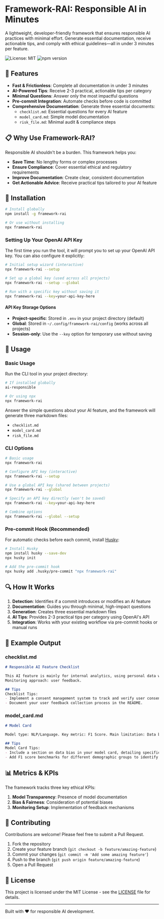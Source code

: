 # Framework-RAI: Responsible AI in Minutes

A lightweight, developer-friendly framework that ensures responsible AI practices with minimal effort. Generate essential documentation, receive actionable tips, and comply with ethical guidelines—all in under 3 minutes per feature.

![License: MIT](https://img.shields.io/badge/License-MIT-green.svg)
![npm version](https://img.shields.io/npm/v/framework-rai)

## 🚀 Features

- **Fast & Frictionless**: Complete all documentation in under 3 minutes
- **AI-Powered Tips**: Receive 2-3 practical, actionable tips per category
- **Minimal Questions**: Answer only the most impactful questions
- **Pre-commit Integration**: Automate checks before code is committed
- **Comprehensive Documentation**: Generate three essential documents:
  - `checklist.md`: Essential questions for every AI feature
  - `model_card.md`: Simple model documentation
  - `risk_file.md`: Minimal audit & compliance steps

## 📋 Why Use Framework-RAI?

Responsible AI shouldn't be a burden. This framework helps you:

- **Save Time**: No lengthy forms or complex processes
- **Ensure Compliance**: Cover essential ethical and regulatory requirements
- **Improve Documentation**: Create clear, consistent documentation
- **Get Actionable Advice**: Receive practical tips tailored to your AI feature

## 🔧 Installation

```bash
# Install globally
npm install -g framework-rai

# Or use without installing
npx framework-rai
```

### Setting Up Your OpenAI API Key

The first time you run the tool, it will prompt you to set up your OpenAI API key. You can also configure it explicitly:

```bash
# Initial setup wizard (interactive)
npx framework-rai --setup

# Set up a global key (used across all projects)
npx framework-rai --setup --global

# Run with a specific key without saving it
npx framework-rai --key=your-api-key-here
```

#### API Key Storage Options

- **Project-specific**: Stored in `.env` in your project directory (default)
- **Global**: Stored in `~/.config/framework-rai/config` (works across all projects)
- **Session-only**: Use the `--key` option for temporary use without saving

## 📝 Usage

### Basic Usage

Run the CLI tool in your project directory:

```bash
# If installed globally
ai-responsible

# Or using npx
npx framework-rai
```

Answer the simple questions about your AI feature, and the framework will generate three markdown files:

- `checklist.md`
- `model_card.md`
- `risk_file.md`

### CLI Options

```bash
# Basic usage
npx framework-rai

# Configure API key (interactive)
npx framework-rai --setup

# Use a global API key (shared between projects)
npx framework-rai --global

# Specify an API key directly (won't be saved)
npx framework-rai --key=your-api-key-here

# Combine options
npx framework-rai --global --setup
```

### Pre-commit Hook (Recommended)

For automatic checks before each commit, install [Husky](https://typicode.github.io/husky/):

```bash
# Install Husky
npm install husky --save-dev
npx husky init

# Add the pre-commit hook
npx husky add .husky/pre-commit "npx framework-rai"
```

## 🔍 How It Works

1. **Detection**: Identifies if a commit introduces or modifies an AI feature
2. **Documentation**: Guides you through minimal, high-impact questions
3. **Generation**: Creates three essential markdown files
4. **AI Tips**: Provides 2-3 practical tips per category using OpenAI's API
5. **Integration**: Works with your existing workflow via pre-commit hooks or manual runs

## 🧠 Example Output

### checklist.md

```markdown
# Responsible AI Feature Checklist

This AI feature is mainly for internal analytics, using personal data with consent. 
Monitoring approach: user feedback.

## Tips
Checklist Tips:
- Implement a consent management system to track and verify user consent for personal data.
- Document your user feedback collection process in the README.
```

### model_card.md

```markdown
# Model Card

Model type: NLP/Language. Key metric: F1 Score. Main limitation: Data bias.

## Tips
Model Card Tips:
- Include a section on data bias in your model card, detailing specific biases identified.
- Add F1 score benchmarks for different demographic groups to identify potential disparities.
```

## 📊 Metrics & KPIs

The framework tracks three key ethical KPIs:
1. **Model Transparency**: Presence of model documentation
2. **Bias & Fairness**: Consideration of potential biases
3. **Monitoring Setup**: Implementation of feedback mechanisms

## 🤝 Contributing

Contributions are welcome! Please feel free to submit a Pull Request.

1. Fork the repository
2. Create your feature branch (`git checkout -b feature/amazing-feature`)
3. Commit your changes (`git commit -m 'Add some amazing feature'`)
4. Push to the branch (`git push origin feature/amazing-feature`)
5. Open a Pull Request

## 📄 License

This project is licensed under the MIT License - see the [LICENSE](LICENSE) file for details.

---

Built with ❤️ for responsible AI development. 